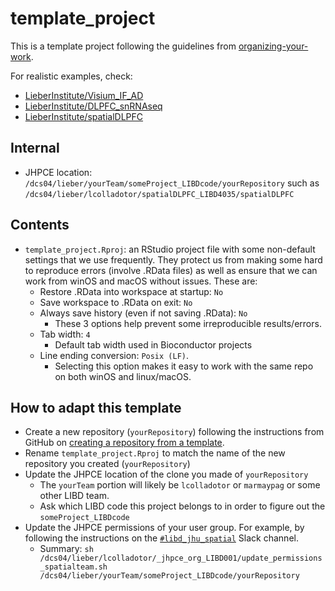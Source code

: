 # template_project


This is a template project following the guidelines from [organizing-your-work](https://lcolladotor.github.io/bioc_team_ds/organizing-your-work.html#.YzL43uzMKX0).

For realistic examples, check:

* [LieberInstitute/Visium_IF_AD](https://github.com/LieberInstitute/Visium_IF_AD)
* [LieberInstitute/DLPFC_snRNAseq](https://github.com/LieberInstitute/DLPFC_snRNAseq)
* [LieberInstitute/spatialDLPFC](https://github.com/LieberInstitute/spatialDLPFC)


## Internal

* JHPCE location: `/dcs04/lieber/yourTeam/someProject_LIBDcode/yourRepository` such as `/dcs04/lieber/lcolladotor/spatialDLPFC_LIBD4035/spatialDLPFC`


## Contents

* `template_project.Rproj`: an RStudio project file with some non-default settings that we use frequently. They protect us from making some hard to reproduce errors (involve .RData files) as well as ensure that we can work from winOS and macOS without issues. These are:
  * Restore .RData into workspace at startup: `No`
  * Save workspace to .RData on exit: `No`
  * Always save history (even if not saving .RData): `No`
    * These 3 options help prevent some irreproducible results/errors.
  * Tab width: `4`
    * Default tab width used in Bioconductor projects
  * Line ending conversion: `Posix (LF)`.
    * Selecting this option makes it easy to work with the same repo on both winOS and linux/macOS.
  
## How to adapt this template

* Create a new repository (`yourRepository`) following the instructions from GitHub on [creating a repository from a template](https://docs.github.com/en/repositories/creating-and-managing-repositories/creating-a-repository-from-a-template).
* Rename `template_project.Rproj` to match the name of the new repository you created (`yourRepository`)
* Update the JHPCE location of the clone you made of `yourRepository`
  * The `yourTeam` portion will likely be `lcolladotor` or `marmaypag` or some other LIBD team.
  * Ask which LIBD code this project belongs to in order to figure out the `someProject_LIBDcode`
* Update the JHPCE permissions of your user group. For example, by following the instructions on the [`#libd_jhu_spatial`](https://jhu-genomics.slack.com/archives/CR9NYA0BF/p1639091722135100) Slack channel.
  * Summary: `sh /dcs04/lieber/lcolladotor/_jhpce_org_LIBD001/update_permissions_spatialteam.sh /dcs04/lieber/yourTeam/someProject_LIBDcode/yourRepository`


